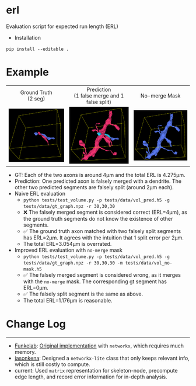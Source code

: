 # erl
Evaluation script for expected run length (ERL)


- Installation
```
pip install --editable .
```

# Example
<table>
  <tr align=center>
    <td>Ground Truth<br/> (2 seg)</td><td>Prediction<br/> (1 false merge and 1 false split)</td><td>No-merge Mask</td>
  </tr>
  <tr>
    <td> <img src="tests/figure/test_gt.png" width = 360px></td>
    <td><img src="tests/figure/test_pred.png" width = 360px></td>
    <td><img src="tests/figure/test_mask.png" width = 360px></td>
  </tr>
</table>


- GT: Each of the two axons is around 4&mu;m and the total ERL is 4.275&mu;m.
- Prediction: One predicted axon is falsely merged with a dendrite. The other two predicted segments are falsely split (around 2&mu;m each).
- Naive ERL evaluation
  - `python tests/test_volume.py -p tests/data/vol_pred.h5 -g tests/data/gt_graph.npz -r 30,30,30`
  - ❌ The falsely merged segment is considered correct (ERL=4&mu;m), as the ground truth segments do not know the existence of other segments.
  - ✅ The ground truth axon matched with two falsely split segments has ERL=2&mu;m. It agrees with the intuition that 1 split error per 2&mu;m.
  - The total ERL=3.054&mu;m is overrated.
- Improved ERL evaluation with `no-merge` mask
  - `python tests/test_volume.py -p tests/data/vol_pred.h5 -g tests/data/gt_graph.npz -r 30,30,30 -m tests/data/vol_no-mask.h5`
  - ✅ The falsely merged segment is considered wrong, as it merges with the `no-merge` mask. The corresponding gt segment has ERL=0&mu;m.
  - ✅ The falsely split segment is the same as above.
  - The total ERL=1.176&mu;m is reasonable.





# Change Log
---
- [Funkelab](https://github.com/funkelab): [Original implementation](https://github.com/funkelab/funlib.evaluate/blob/master/funlib/evaluate/run_length.py) with `networkx`, which requires much memory.
- [jasonkena](https://jasonkena.github.io/): Designed a `networkx-lite` class that only keeps relevant info, which is still costly to compute.
- current: Used `matrix` representation for skeleton-node, precompute edge length, and record error information for in-depth analysis.
